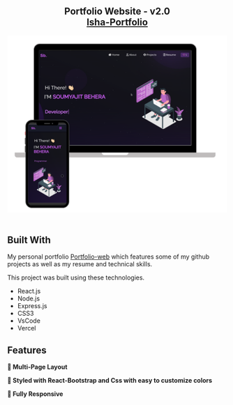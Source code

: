 <h2 align="center">
  Portfolio Website - v2.0<br/>
  <a href="https://portfolio-web-tau-beryl.vercel.app/" target="_blank">Isha-Portfolio</a>
</h2>
<div align="center">
  <img alt="Demo" src="./Images/readme-img1.png" />
</div>

<br/>

## Built With

My personal portfolio <a href="https://vercel.com/isha6755s-projects/portfolio-web" target="_blank">Portfolio-web</a> which features some of my github projects as well as my resume and technical skills.<br/>

This project was built using these technologies.

- React.js
- Node.js
- Express.js
- CSS3
- VsCode
- Vercel

## Features

**📖 Multi-Page Layout**

**🎨 Styled with React-Bootstrap and Css with easy to customize colors**

**📱 Fully Responsive**

